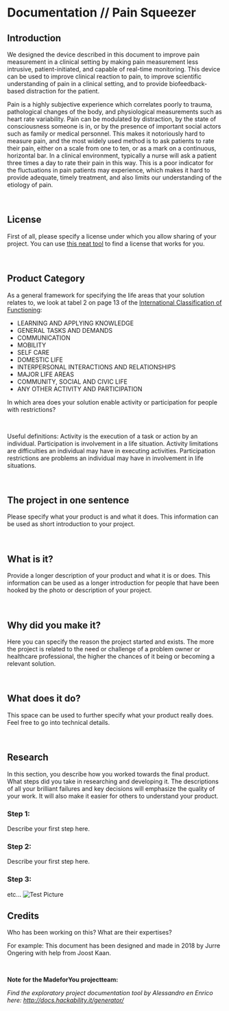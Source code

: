 # **Documentation // Pain Squeezer**

## Introduction

We designed the device described in this document to improve pain measurement in a clinical setting by making pain measurement less intrusive, patient-initiated, and capable of real-time monitoring. This device can be used to improve clinical reaction to pain, to improve scientific understanding of pain in a clinical setting, and to provide biofeedback-based distraction for the patient.

Pain is a highly subjective experience which correlates poorly to trauma, pathological changes of the body, and physiological measurements such as heart rate variability. Pain can be modulated by distraction, by the state of consciousness someone is in, or by the presence of important social actors such as family or medical personnel. This makes it notoriously hard to measure pain, and the most widely used method is to ask patients to rate their pain, either on a scale from one to ten, or as a mark on a continuous, horizontal bar. In a clinical environment, typically a nurse will ask a patient three times a day to rate their pain in this way. This is a poor indicator for the fluctuations in pain patients may experience, which makes it hard to provide adequate, timely treatment, and also limits our understanding of the etiology of pain. 


​

## License

First of all, please specify a license under which you allow sharing of your project. You can use [this neat tool](https://creativecommons.org/choose/) to find a license that works for you.

​

## Product Category

As a general framework for specifying the life areas that your solution relates to, we look at tabel 2 on page 13 of the [International Classification of Functioning](http://www.who-fic.nl/dsresource?objectid=rivmp:230329&type=org):

- LEARNING AND APPLYING KNOWLEDGE
- GENERAL TASKS AND DEMANDS
- COMMUNICATION
- MOBILITY
- SELF CARE
- DOMESTIC LIFE
- INTERPERSONAL INTERACTIONS AND RELATIONSHIPS
- MAJOR LIFE AREAS
- COMMUNITY, SOCIAL AND CIVIC LIFE
- ANY OTHER ACTIVITY AND PARTICIPATION

In which area does your solution enable activity or participation for people with restrictions?

​

Useful definitions: Activity is the execution of a task or action by an individual. Participation is involvement in a life situation. Activity limitations are difficulties an individual may have in executing activities. Participation restrictions are problems an individual may have in involvement in life situations.

​

## The project in one sentence

Please specify what your product is and what it does. This information can be used as short introduction to your project.

​

## What is it?

Provide a longer description of your product and what it is or does. This information can be used as a longer introduction for people that have been hooked by the photo or description of your project.

​

## Why did you make it?

Here you can specify the reason the project started and exists. The more the project is related to the need or challenge of a problem owner or healthcare professional, the higher the chances of it being or becoming a relevant solution.

​

## What does it do?

This space can be used to further specify what your product really does. Feel free to go into technical details.

​

## Research

In this section, you describe how you worked towards the final product. What steps did you take in researching and developing it. The descriptions of all your brilliant failures and key decisions will emphasize the quality of your work. It will also make it easier for others to understand your product.

### **Step 1:**

Describe your first step here.

### **Step 2:**

Describe your first step here.

### **Step 3:**

etc...
![Test Picture](https://cdn.instructables.com/FLO/VYRG/J3UFFHD5/FLOVYRGJ3UFFHD5.LARGE.jpg)
​

## Credits

Who has been working on this? What are their expertises?

For example: This document has been designed and made in 2018 by Jurre Ongering with help from Joost Kaan.

​

**Note for the MadeforYou projectteam:**

_Find the exploratory project documentation tool by Alessandro en Enrico here: http://docs.hackability.it/generator/_
